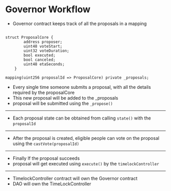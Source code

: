 # Governor Workflow

-   Governor contract keeps track of all the proposals in a mapping

```sol

struct ProposalCore {
        address proposer;
        uint48 voteStart;
        uint32 voteDuration;
        bool executed;
        bool canceled;
        uint48 etaSeconds;
    }

mapping(uint256 proposalId => ProposalCore) private _proposals;
```

-   Every single time someone submits a proposal, with all the details required by the proposalCore
-   This new proposal will be added to the \_proposals
-   proposal will be submitted using the `_propose()`

---

-   Each proposal state can be obtained from calling `state()` with the `proposalId`

---

-   After the proposal is created, eligible people can vote on the proposal using the `castVote(proposalId)`

---

-   Finally If the proposal succeeds
-   proposal will get executed using `execute()` by the `timelockController`

---

-   TimelockController contract will own the Governor contract
-   DAO will own the TimeLockController
